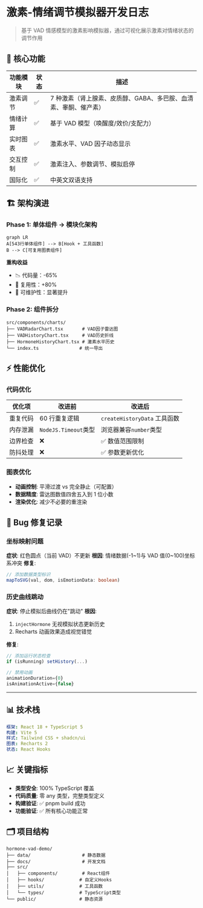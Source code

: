 # 激素-情绪调节模拟器开发日志

> 基于 VAD 情感模型的激素影响模拟器，通过可视化展示激素对情绪状态的调节作用

## 🎯 核心功能

| 功能模块 | 状态 | 描述                                                             |
| -------- | ---- | ---------------------------------------------------------------- |
| 激素调节 | ✅   | 7 种激素（肾上腺素、皮质醇、GABA、多巴胺、血清素、睾酮、催产素） |
| 情绪计算 | ✅   | 基于 VAD 模型（唤醒度/效价/支配力）                              |
| 实时图表 | ✅   | 激素水平、VAD 因子动态显示                                       |
| 交互控制 | ✅   | 激素注入、参数调节、模拟启停                                     |
| 国际化   | ✅   | 中英文双语支持                                                   |

## 🏗️ 架构演进

### Phase 1: 单体组件 → 模块化架构

```mermaid
graph LR
A[543行单体组件] --> B[Hook + 工具函数]
B --> C[可复用图表组件]
```

**重构收益**

- 📉 代码量：-65%
- 🔄 复用性：+80%
- 🎯 可维护性：显著提升

### Phase 2: 组件拆分

```
src/components/charts/
├── VADRadarChart.tsx       # VAD因子雷达图
├── VADHistoryChart.tsx     # VAD历史折线
├── HormoneHistoryChart.tsx # 激素水平历史
└── index.ts               # 统一导出
```

## ⚡ 性能优化

### 代码优化

| 优化项   | 改进前               | 改进后                       |
| -------- | -------------------- | ---------------------------- |
| 重复代码 | 60 行重复逻辑        | `createHistoryData` 工具函数 |
| 内存泄漏 | `NodeJS.Timeout`类型 | 浏览器兼容`number`类型       |
| 边界检查 | ❌                   | ✅ 数值范围限制              |
| 防抖处理 | ❌                   | ✅ 参数更新优化              |

### 图表优化

- **动画控制**: 平滑过渡 vs 完全静止（可配置）
- **数据精度**: 雷达图数值四舍五入到 1 位小数
- **渲染优化**: 减少不必要的重渲染

## 🐛 Bug 修复记录

### 坐标映射问题

**症状**: 红色圆点（当前 VAD）不更新
**根因**: 情绪数据(-1~1)与 VAD 值(0~100)坐标系冲突
**修复**:

```typescript
// 添加数据类型标识
mapToSVG(val, dom, isEmotionData: boolean)
```

### 历史曲线跳动

**症状**: 停止模拟后曲线仍在"跳动"
**根因**:

1. `injectHormone` 无视模拟状态更新历史
2. Recharts 动画效果造成视觉错觉

**修复**:

```typescript
// 添加运行状态检查
if (isRunning) setHistory(...)

// 禁用动画
animationDuration={0}
isAnimationActive={false}
```

---

## 📊 技术栈

```yaml
框架: React 18 + TypeScript 5
构建: Vite 5
样式: Tailwind CSS + shadcn/ui
图表: Recharts 2
状态: React Hooks
```

## 📈 关键指标

- **类型安全**: 100% TypeScript 覆盖
- **代码质量**: 零 any 类型，完整类型定义
- **构建验证**: ✅ pnpm build 成功
- **功能验证**: ✅ 所有核心功能正常

## 🗂️ 项目结构

```
hormone-vad-demo/
├── data/                   # 静态数据
├── docs/                   # 开发文档
├── src/
│   ├── components/         # React组件
│   ├── hooks/             # 自定义Hooks
│   ├── utils/             # 工具函数
│   └── types/             # TypeScript类型
└── public/                # 静态资源
```
